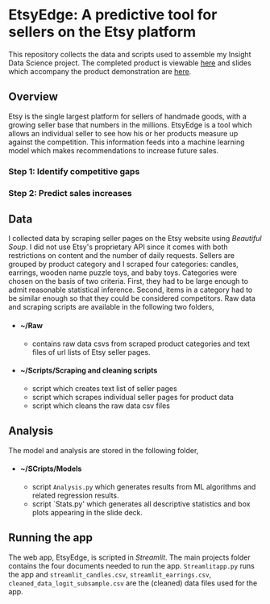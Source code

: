 # EtsyEdge: A predictive tool for sellers on the Etsy platform
This repository collects the data and scripts used to assemble my Insight Data Science project. The completed product is viewable [here](http://www.insightetsy.site) and slides which accompany the product demonstration are [here](https://docs.google.com/presentation/d/1TveW6OcEcbtEsvoqgeiciuSwDoYenJMXrOXGLqTVfEE/edit).

## Overview
Etsy is the single largest platform for sellers of handmade goods, with a growing seller base that numbers in the millions. EtsyEdge is a tool which allows an individual seller to see how his or her products measure up against the competition. This information feeds into a machine learning model which makes recommendations to increase future sales.

### Step 1: Identify competitive gaps
















### Step 2: Predict sales increases












## Data
I collected data by scraping seller pages on the Etsy website using *Beautiful Soup*. I did not use Etsy's proprietary API since it comes with both restrictions on content and the number of daily requests. Sellers are grouped by product category and I scraped four categories: candles, earrings, wooden name puzzle toys, and baby toys. Categories were chosen on the basis of two criteria. First, they had to be large enough to admit reasonable statistical inference. Second, items in a category had to be similar enough so that they could be considered competitors. Raw data and scraping scripts are available in the following two folders,

* #### ~/Raw 
  - contains raw data csvs from scraped product categories and text files of url lists of Etsy seller pages.

* #### ~/Scripts/Scraping and cleaning scripts 
  - script which creates text list of seller pages
  - script which scrapes individual seller pages for product data
  - script which cleans the raw data csv files
  
## Analysis
The model and analysis are stored in the following folder,
* #### ~/SCripts/Models
	- script `Analysis.py` which generates results from ML algorithms and related regression results.   
	- script `Stats.py' which generates all descriptive statistics and box plots appearing in the slide deck.
	
## Running the app
The web app, EtsyEdge, is scripted in *Streamlit*. The main projects folder contains the four documents needed to run the app. `Streamlitapp.py` runs the app and `streamlit_candles.csv`, `streamlit_earrings.csv`, `cleaned_data_logit_subsample.csv` are the (cleaned) data files used for the app.
  
	


 

